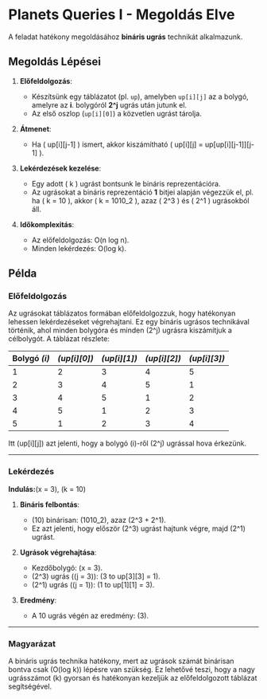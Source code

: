 # Planets Queries I - Megoldás Elve

A feladat hatékony megoldásához **bináris ugrás** technikát alkalmazunk.

## Megoldás Lépései

1. **Előfeldolgozás**:
    - Készítsünk egy táblázatot (pl. `up`), amelyben `up[i][j]` az a bolygó, amelyre az **i**. bolygóról **2^j** ugrás után jutunk el.
    - Az első oszlop (`up[i][0]`) a közvetlen ugrást tárolja.

2. **Átmenet**:
    - Ha \( up[i][j-1] \) ismert, akkor kiszámítható \( up[i][j] = up[up[i][j-1]][j-1] \).

3. **Lekérdezések kezelése**:
    - Egy adott \( k \) ugrást bontsunk le bináris reprezentációra.
    - Az ugrásokat a bináris reprezentáció **1** bitjei alapján végezzük el, pl. ha \( k = 10 \), akkor \( k = 1010_2 \), azaz \( 2^3 \) és \( 2^1 \) ugrásokból áll.

4. **Időkomplexitás**:
    - Az előfeldolgozás: O(n log n).
    - Minden lekérdezés: O(log k).

## Példa

### Előfeldolgozás
Az ugrásokat táblázatos formában előfeldolgozzuk, hogy hatékonyan lehessen lekérdezéseket végrehajtani. Ez egy bináris ugrásos technikával történik, ahol minden bolygóra és minden \(2^j\) ugrásra kiszámítjuk a célbolygót. A táblázat részlete:

| Bolygó *(i)* | *(up[i][0])* | *(up[i][1])* | *(up[i][2])* | *(up[i][3])* |
|--------------|--------------|--------------|--------------|--------------|
| 1            | 2            | 3            | 4            | 5            |
| 2            | 3            | 4            | 5            | 1            |
| 3            | 4            | 5            | 1            | 2            |
| 4            | 5            | 1            | 2            | 3            |
| 5            | 1            | 2            | 3            | 4            |

Itt (up[i][j]) azt jelenti, hogy a bolygó (i)-ről (2^j) ugrással hova érkezünk.

---

### Lekérdezés
**Indulás:**(x = 3), (k = 10)

1. **Bináris felbontás**:
    - (10) binárisan: (1010_2), azaz (2^3 + 2^1).
    - Ez azt jelenti, hogy először (2^3) ugrást hajtunk végre, majd (2^1) ugrást.

2. **Ugrások végrehajtása**:
    - Kezdőbolygó: (x = 3).
    - (2^3) ugrás ((j = 3)): (3 to up[3][3] = 1).
    - (2^1) ugrás ((j = 1)): (1 to up[1][1] = 3).

3. **Eredmény**:
    - A 10 ugrás végén az eredmény: (3).

---

### Magyarázat
A bináris ugrás technika hatékony, mert az ugrások számát binárisan bontva csak (O(log k)) lépésre van szükség. Ez lehetővé teszi, hogy a nagy ugrásszámot (k) gyorsan és hatékonyan kezeljük az előfeldolgozott táblázat segítségével.

